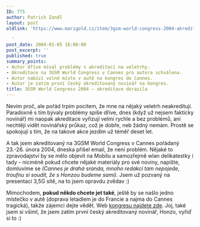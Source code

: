 ```yaml
---
ID: 775
author: Patrick Zandl
layout: post
oldlink: 'https://www.marigold.cz/item/3gsm-world-congress-2004-akreditace-dorazila

  '
post_date: 2004-01-05 16:00:00
post_excerpt: ''
published: true
summary_points:
- Autor dříve míval problémy s akreditací na veletrhy.
- Akreditace na 3GSM World Congress v Cannes pro autora schválena.
- Autor nabízí volné místo v autě na kongres do Cannes.
- Autor je zatím první český akreditovaný novinář na kongres.
title: 3GSM World Congress 2004 – akreditace dorazila
---
```


<p>
Nevím proč, ale pořád trpím pocitem, že mne na nějaký veletrh neakreditují. Paradoxně s tím bývaly problémy spíše dříve, dnes (když už nejsem fakticky novinář) mi naopak akreditace vyřizují velmi rychle a bez problémů, ani nechtějí vidět novinářský průkaz, což je dobře, neb žádný nemám. Prostě se spokojují s tím, že na takové akce jezdím už téměř deset let. </p>

<p>
A tak jsem akreditovaný na 3GSM World Congress v Cannes pořádaný 23.-26. února 2004, dneska přišel email, že není problém. Nějaké to zpravodajství by se mělo objevit na Mobilu a samozřejmě wlan delikatestky i tady - nicméně pokud chcete nějaké materiály pro své noviny, napište, domluvíme se <EM>(Cannes je drahá sranda, mnoho redakcí tam nepojede, troufnu si soudit, že s Honzou budeme sami).</EM> Jsem už pozvaný na presentaci 3,5G sítě, na to jsem opravdu zvědav :)</p>

<p>
Mimochodem, <STRONG>pokud někdo chcete jet také</STRONG>, ještě by se našlo jedno místečko v autě (doprava letadlem je do Francie a najma do Cannes tragická), takže zájemci dejte vědět. Web <A href="http://www.3gsmworldcongress.com/" target=_blank>kongresu najdete zde</A>. Joj, také jsem si všiml, že jsem zatím první český akreditovaný novinář, Honzo, vyřiď si to :)</p>